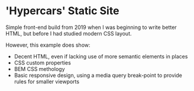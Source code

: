 # 'Hypercars' Static Site
Simple front-end build from 2019 when I was beginning to write better HTML, but before I had studied modern CSS layout.

However, this example does show:
- Decent HTML, even if lacking use of more semantic elements in places
- CSS custom properties
- BEM CSS methology
- Basic responsive design, using a media query break-point to provide rules for smaller viewports
